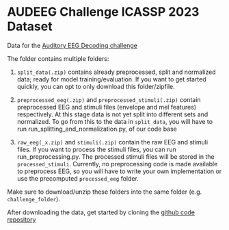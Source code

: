 AUDEEG Challenge ICASSP 2023 Dataset
============================
Data for the [Auditory EEG Decoding challenge](https://exporl.github.io/auditory-eeg-challenge-2023/)

The folder contains multiple folders:  

   1. `split_data(.zip)` contains already preprocessed, split and normalized data; ready for model training/evaluation. 
If you want to get started quickly, you can opt to only download this folder/zipfile.

   2. `preprocessed_eeg(.zip)` and `preprocessed_stimuli(.zip)` contain preprocessed EEG and stimuli files (envelope and mel features) respectively.
At this stage data is not yet split into different sets and normalized. To go from this to the data in `split_data`, you will have to run run_splitting_and_normalization.py, of our code base 

   3. `raw_eeg(_x.zip)` and `stimuli(.zip)` contain the raw EEG and stimuli files. If you want to process the stimuli files, you can run run_preprocessing.py. The processed stimuli files will be stored in the `processed_stimuli`.
Currently, no preprocessing code is made available to preprocess EEG, so you will have to write your own implementation or use the precomputed `processed_eeg` folder.

Make sure to download/unzip these folders into the same folder (e.g. `challenge_folder`).

After downloading the data, get started by cloning the [github code repository](https://github.com/exporl/auditory-eeg-challenge-2023-code) 

